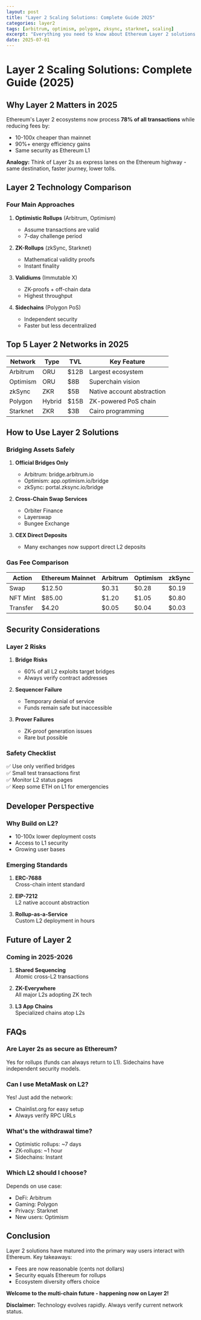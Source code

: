 ```yaml
---
layout: post
title: "Layer 2 Scaling Solutions: Complete Guide 2025"
categories: layer2
tags: [arbitrum, optimism, polygon, zksync, starknet, scaling]
excerpt: "Everything you need to know about Ethereum Layer 2 solutions in 2025 - how they work, key differences, and how to bridge assets safely."
date: 2025-07-01
---
```


# Layer 2 Scaling Solutions: Complete Guide (2025)

## Why Layer 2 Matters in 2025

Ethereum's Layer 2 ecosystems now process ​**78% of all transactions** while reducing fees by:

- 10-100x cheaper than mainnet
- 90%+ energy efficiency gains
- Same security as Ethereum L1

**Analogy:** Think of Layer 2s as express lanes on the Ethereum highway - same destination, faster journey, lower tolls.

## Layer 2 Technology Comparison

### Four Main Approaches

1. ​**Optimistic Rollups** (Arbitrum, Optimism)
   - Assume transactions are valid
   - 7-day challenge period

2. ​**ZK-Rollups** (zkSync, Starknet)
   - Mathematical validity proofs
   - Instant finality

3. ​**Validiums** (Immutable X)
   - ZK-proofs + off-chain data
   - Highest throughput

4. ​**Sidechains** (Polygon PoS)
   - Independent security
   - Faster but less decentralized

## Top 5 Layer 2 Networks in 2025

| Network | Type | TVL | Key Feature |
|---------|------|-----|-------------|
| Arbitrum | ORU | $12B | Largest ecosystem |
| Optimism | ORU | $8B | Superchain vision |
| zkSync | ZKR | $5B | Native account abstraction |
| Polygon | Hybrid | $15B | ZK-powered PoS chain |
| Starknet | ZKR | $3B | Cairo programming |

## How to Use Layer 2 Solutions

### Bridging Assets Safely

1. ​**Official Bridges Only**
   - Arbitrum: bridge.arbitrum.io
   - Optimism: app.optimism.io/bridge
   - zkSync: portal.zksync.io/bridge

2. ​**Cross-Chain Swap Services**
   - Orbiter Finance
   - Layerswap
   - Bungee Exchange

3. ​**CEX Direct Deposits**
   - Many exchanges now support direct L2 deposits

### Gas Fee Comparison

| Action | Ethereum Mainnet | Arbitrum | Optimism | zkSync |
|--------|------------------|----------|----------|--------|
| Swap | $12.50 | $0.31 | $0.28 | $0.19 |
| NFT Mint | $85.00 | $1.20 | $1.05 | $0.80 |
| Transfer | $4.20 | $0.05 | $0.04 | $0.03 |

## Security Considerations

### Layer 2 Risks

1. ​**Bridge Risks**  
   - 60% of all L2 exploits target bridges
   - Always verify contract addresses

2. ​**Sequencer Failure**  
   - Temporary denial of service
   - Funds remain safe but inaccessible

3. ​**Prover Failures**  
   - ZK-proof generation issues
   - Rare but possible

### Safety Checklist
✅ Use only verified bridges  
✅ Small test transactions first  
✅ Monitor L2 status pages  
✅ Keep some ETH on L1 for emergencies  

## Developer Perspective

### Why Build on L2?

- 10-100x lower deployment costs
- Access to L1 security
- Growing user bases

### Emerging Standards

1. ​**ERC-7688**  
   Cross-chain intent standard

2. ​**EIP-7212**  
   L2 native account abstraction

3. ​**Rollup-as-a-Service**  
   Custom L2 deployment in hours

## Future of Layer 2

### Coming in 2025-2026

1. ​**Shared Sequencing**  
   Atomic cross-L2 transactions

2. ​**ZK-Everywhere**  
   All major L2s adopting ZK tech

3. ​**L3 App Chains**  
   Specialized chains atop L2s

## FAQs

### Are Layer 2s as secure as Ethereum?
Yes for rollups (funds can always return to L1). Sidechains have independent security models.

### Can I use MetaMask on L2?
Yes! Just add the network:
- Chainlist.org for easy setup
- Always verify RPC URLs

### What's the withdrawal time?
- Optimistic rollups: ~7 days
- ZK-rollups: ~1 hour
- Sidechains: Instant

### Which L2 should I choose?
Depends on use case:
- DeFi: Arbitrum
- Gaming: Polygon
- Privacy: Starknet
- New users: Optimism

## Conclusion

Layer 2 solutions have matured into the primary way users interact with Ethereum. Key takeaways:

- Fees are now reasonable (cents not dollars)
- Security equals Ethereum for rollups
- Ecosystem diversity offers choice

**Welcome to the multi-chain future - happening now on Layer 2!**

**Disclaimer:** Technology evolves rapidly. Always verify current network status.
